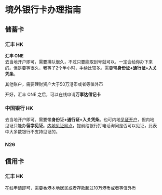 # 境外银行卡办理指南

## 储蓄卡

### 汇丰 HK

**汇丰 ONE**  
去当地开户即可，需要排队很久，不过只要能取到号就可以，一定会给你办下来的。但是要等很久，我等了2个半小时，手续比较多。需要带**身份证+通行证+入关凭条**。

其他账户，需要理财资产大于50万港币或者等值外币

开好，汇丰 ONE 之后，可以在线申请**万事达借记卡**

### 中国银行 HK

去当地开户即可。需要带**身份证+通行证+入关凭条**。也可内地[见证开户](https://www.bochk.com/m/sc/crossborder/personal/financialservicehk/account.html)，但内地见证只能办**留学见证**。[内地见证网点](https://www.bochk.com/dam/more/BOC_list_SC.pdf)，提前给银行打电话询问是否可以见证，此表中大多数银行不支持见证的。

### N26

## 信用卡

### 汇丰 HK

在线申请即可，需要香港本地居民或者存款超过10万港币或者等值外币
